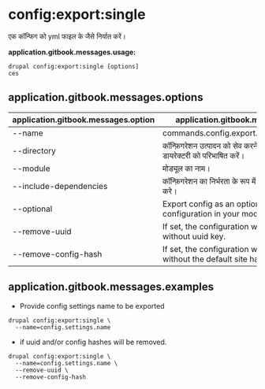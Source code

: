 # config:export:single
एक कॉन्फिग को yml फाइल के जैसे निर्यात करें।

**application.gitbook.messages.usage:**
```
drupal config:export:single [options]
ces
```

## application.gitbook.messages.options
application.gitbook.messages.option | application.gitbook.messages.details
-------|-------------
--name | commands.config.export.single.options.name
--directory | कॉन्फ़िगरेशन उत्पादन को सेव करने के लिए एक्सपोर्ट डायरेक्टरी को परिभाषित करें।
--module | मोड्यूल का नाम।
--include-dependencies | कॉन्फ़िगरेशन का निर्भरता के रूप में अच्छी तरह से एक्सपोर्ट करे।
--optional | Export config as an optional YAML configuration in your module
--remove-uuid | If set, the configuration will be exported without uuid key.
--remove-config-hash | If set, the configuration will be exported without the default site hash key.

## application.gitbook.messages.examples
* Provide config settings name to be exported
```
drupal config:export:single \
  --name=config.settings.name
```
* if uuid and/or config hashes will be removed.
```
drupal config:export:single \
  --name=config.settings.name \
  --remove-uuid \
  --remove-config-hash
```
